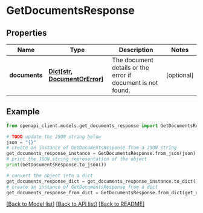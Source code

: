 # GetDocumentsResponse


## Properties

Name | Type | Description | Notes
------------ | ------------- | ------------- | -------------
**documents** | [**Dict[str, DocumentOrError]**](DocumentOrError.md) | The document details or the error if document is not found. | [optional] 

## Example

```python
from openapi_client.models.get_documents_response import GetDocumentsResponse

# TODO update the JSON string below
json = "{}"
# create an instance of GetDocumentsResponse from a JSON string
get_documents_response_instance = GetDocumentsResponse.from_json(json)
# print the JSON string representation of the object
print(GetDocumentsResponse.to_json())

# convert the object into a dict
get_documents_response_dict = get_documents_response_instance.to_dict()
# create an instance of GetDocumentsResponse from a dict
get_documents_response_from_dict = GetDocumentsResponse.from_dict(get_documents_response_dict)
```
[[Back to Model list]](../README.md#documentation-for-models) [[Back to API list]](../README.md#documentation-for-api-endpoints) [[Back to README]](../README.md)


